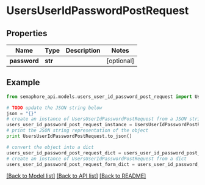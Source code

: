 # UsersUserIdPasswordPostRequest


## Properties
Name | Type | Description | Notes
------------ | ------------- | ------------- | -------------
**password** | **str** |  | [optional] 

## Example

```python
from semaphore_api.models.users_user_id_password_post_request import UsersUserIdPasswordPostRequest

# TODO update the JSON string below
json = "{}"
# create an instance of UsersUserIdPasswordPostRequest from a JSON string
users_user_id_password_post_request_instance = UsersUserIdPasswordPostRequest.from_json(json)
# print the JSON string representation of the object
print UsersUserIdPasswordPostRequest.to_json()

# convert the object into a dict
users_user_id_password_post_request_dict = users_user_id_password_post_request_instance.to_dict()
# create an instance of UsersUserIdPasswordPostRequest from a dict
users_user_id_password_post_request_form_dict = users_user_id_password_post_request.from_dict(users_user_id_password_post_request_dict)
```
[[Back to Model list]](../README.md#documentation-for-models) [[Back to API list]](../README.md#documentation-for-api-endpoints) [[Back to README]](../README.md)


